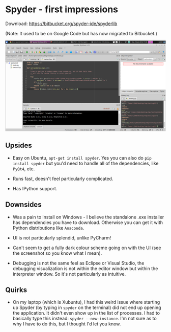 Spyder - first impressions
===

Download:
https://bitbucket.org/spyder-ide/spyderlib

(Note: It used to be on Google Code but has now migrated to Bitbucket.)

![spyderlib](https://raw.githubusercontent.com/HamPUG/meetings/master/2014-06-09/spyderlib/screenshot.png)

Upsides
---

* Easy on Ubuntu, `apt-get install spyder`. Yes you can also do `pip install spyder` but you'd need to handle all of the dependencies, like `PyQt4`, etc.

* Runs fast, doesn't feel particularly complicated.

* Has IPython support.

Downsides
---

* Was a pain to install on Windows - I believe the standalone .exe installer has dependencies you have to download. Otherwise you can get it with Python distributions like `Anaconda`.

* UI is not particularly splendid, unlike PyCharm!

* Can't seem to get a fully dark colour scheme going on with the UI (see the screenshot so you know what I mean).

* Debugging is not the same feel as Eclipse or Visual Studio, the debugging visualization is not within the editor window but within the interpreter window. So it's not particularly as intuitive.

Quirks
---

* On my laptop (which is Xubuntu), I had this weird issue where starting up Spyder (by typing in `spyder` on the terminal) did not end up opening the application. It didn't even show up in the list of processes. I had to basically type this instead: `spyder --new-instance`. I'm not sure as to why I have to do this, but I thought I'd let you know.
